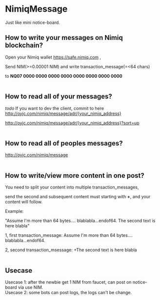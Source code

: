 # NimiqMessage

Just like mini notice-board.<br>


## How to write your messages on Nimiq blockchain?<br> 

Open your Nimiq wallet https://safe.nimiq.com ,<br> 

Send NIM(>=0.00001 NIM) and write transaction_message(=<64 chars) <br>

to **NQ07 0000 0000 0000 0000 0000 0000 0000 0000** <br><br>



## How to read all of your messages?<br>
*todo* If you want to dev the client, commit to here<br>
http://oyjc.com/nimiq/message/adr/{your_nimiq_address}<br>

http://oyjc.com/nimiq/message/adr/{your_nimiq_address}?sort=up<br><br>



## How to read all of peoples messages?<br>

http://oyjc.com/nimiq/message<br><br>


## How to write/view more content in one post?<br> 

You need to split your content into multiple transaction_messages, <br>

send the second and subsequent content must starting with **+**, and your content will follow.<br>


Example: <br>

"Assume I'm more than 64 bytes.... blablabla...endof64. The second text is here blabla"<br>

1, first transaction_message: Assume I'm more than 64 bytes.... blablabla...endof64.<br>

2, second transaction_msessage:  +The second text is here blabla<br><br>

## Usecase <br>
Usecase 1: after the newbie get 1 NIM from faucet, can post on notice-board via use NIM.<br>
Usecase 2: some bots can post logs, the logs can't be change.<br>

